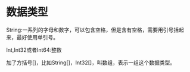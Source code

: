 
# 数据类型

String:一系列的字母和数字，可以包含空格，但是含有空格，需要用引号括起来，最好使用单引号。

Int,Int32或者Int64:整数

加了方括号[]，比如String[]，Int32[]，叫数组，表示一组这个数据类型。

